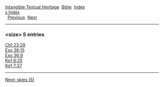 [Intangible Textual Heritage](../../index)  [Bible](../index) 
[Index](index)   
[s Index](_s_)  
  [Previous](c10518)  [Next](c10520) 

------------------------------------------------------------------------

### &lt;size&gt; 5 entries

[Ch1 23:29](../kjv/ch1023.htm#029)  
[Exo 36:15](../kjv/exo036.htm#015)  
[Exo 36:9](../kjv/exo036.htm#009)  
[Kg1 6:25](../kjv/kg1006.htm#025)  
[Kg1 7:37](../kjv/kg1007.htm#037)  

------------------------------------------------------------------------

[Next: skies (5)](c10520)
